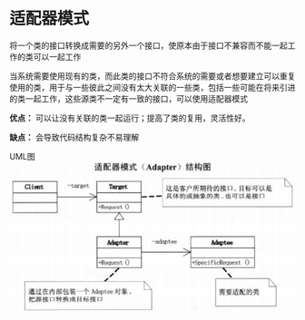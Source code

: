 # 适配器模式

将一个类的接口转换成需要的另外一个接口，使原本由于接口不兼容而不能一起工作的类可以一起工作

当系统需要使用现有的类，而此类的接口不符合系统的需要或者想要建立可以重复使用的类，用于与一些彼此之间没有太大关联的一些类，包括一些可能在将来引进的类一起工作，这些源类不一定有一致的接口，可以使用适配器模式

**优点：** 可以让没有关联的类一起运行；提高了类的复用，灵活性好。

**缺点：** 会导致代码结构复杂不易理解

UML图<br>
![adapter](adapter.png)